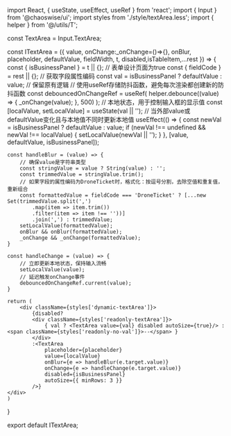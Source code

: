import React, { useState, useEffect, useRef } from 'react';
import { Input } from '@chaoswise/ui';
import styles from './style/textArea.less';
import { helper } from '@/utils/T';

const TextArea = Input.TextArea;

const ITextArea = ({ value, onChange:_onChange=()=>{}, onBlur, placeholder, defaultValue, fieldWidth, t, disabled,isTableItem,...rest }) => {
    const { isBusinessPanel } = t || {}; // 表单设计页面为true
    const { fieldCode } = rest || {}; // 获取字段属性编码
    const val = isBusinessPanel ? defaultValue : value; // 保留原有逻辑
    // 使用useRef存储防抖函数，避免每次渲染都创建新的防抖函数
    const debouncedOnChangeRef = useRef(
      helper.debounce((value) => {
        _onChange(value);
      }, 500)
    );
    // 本地状态，用于控制输入框的显示值
    const [localValue, setLocalValue] = useState(val || '');
    // 当外部value或defaultValue变化且与本地值不同时更新本地值
    useEffect(() => {
        const newVal = isBusinessPanel ? defaultValue : value;
        if (newVal !== undefined && newVal !== localValue) {
            setLocalValue(newVal || '');
        }
    }, [value, defaultValue, isBusinessPanel]);

    const handleBlur = (value) => {
        // 确保value是字符串类型
        const stringValue = value ? String(value) : '';
        const trimmedValue = stringValue.trim();
        // 如果字段的属性编码为DroneTicket时，格式化：按逗号分割，去除空值和重复值，重新组合
        const formattedValue = fieldCode === 'DroneTicket' ? [...new Set(trimmedValue.split(',')
            .map(item => item.trim())
            .filter(item => item !== ''))]
            .join(',') : trimmedValue;
        setLocalValue(formattedValue);
        onBlur && onBlur(formattedValue);
        _onChange && _onChange(formattedValue);
    }

    const handleChange = (value) => {
        // 立即更新本地状态，保持输入流畅
        setLocalValue(value);
        // 延迟触发onChange事件
        debouncedOnChangeRef.current(value);
    }

    return (
        <div className={styles['dynamic-textArea']}>
            {disabled?
            <div className={styles['readonly-textArea']}>
                { val ? <TextArea value={val} disabled autoSize={true}/> : <span className={styles['readonly-no-val']}>--</span> }
            </div>
            :<TextArea
                placeholder={placeholder}
                value={localValue}
                onBlur={e => handleBlur(e.target.value)}
                onChange={e => handleChange(e.target.value)}
                disabled={isBusinessPanel}
                autoSize={{ minRows: 3 }}
            />}
    </div>
    )

}

export default ITextArea;
